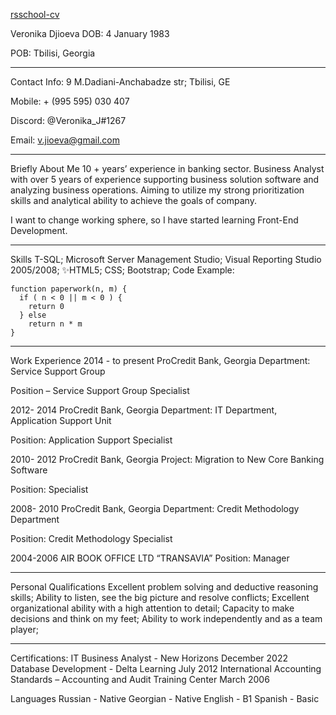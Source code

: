 [rsschool-cv](https://app.rs.school/)

Veronika Djioeva
DOB: 4 January 1983

POB: Tbilisi, Georgia

***************************************************************************

Contact Info:
9 M.Dadiani-Anchabadze str; Tbilisi, GE

Mobile: + (995 595) 030 407

Discord: @Veronika_J#1267

Email: v.jioeva@gmail.com

**************************************************************************

Briefly About Me
10 + years’ experience in banking sector. Business Analyst with over 5 years of experience supporting business solution software and analyzing business operations. Aiming to utilize my strong prioritization skills and analytical ability to achieve the goals of company.

I want to change working sphere, so I have started learning Front-End Development.

*************************************************************************
Skills
T-SQL;
Microsoft Server Management Studio;
Visual Reporting Studio 2005/2008;
✨HTML5; CSS; Bootstrap;
Code Example:
```
function paperwork(n, m) {
  if ( n < 0 || m < 0 ) {
    return 0
  } else
    return n * m
}
```
************************************************************************
Work Experience
2014 - to present ProCredit Bank, Georgia
Department: Service Support Group

Position – Service Support Group Specialist

2012- 2014 ProCredit Bank, Georgia
Department: IT Department, Application Support Unit

Position: Application Support Specialist

2010- 2012 ProCredit Bank, Georgia
Project: Migration to New Core Banking Software

Position: Specialist

2008- 2010 ProCredit Bank, Georgia
Department: Credit Methodology Department

Position: Credit Methodology Specialist

2004-2006 AIR BOOK OFFICE LTD “TRANSAVIA”
Position: Manager

**********************************************************************
Personal Qualifications
Excellent problem solving and deductive reasoning skills;
Ability to listen, see the big picture and resolve conflicts;
Excellent organizational ability with a high attention to detail;
Capacity to make decisions and think on my feet;
Ability to work independently and as a team player;
**********************************************************************
Certifications:
IT Business Analyst - New Horizons December 2022
Database Development - Delta Learning July 2012
International Accounting Standards – Accounting and Audit Training Center March 2006

Languages
Russian - Native
Georgian - Native
English - B1
Spanish - Basic